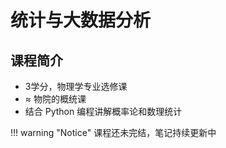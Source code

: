 # 统计与大数据分析

## 课程简介

- 3学分，物理学专业选修课
- $\approx$ 物院的概统课
- 结合 Python 编程讲解概率论和数理统计

!!! warning "Notice"
    课程还未完结，笔记持续更新中